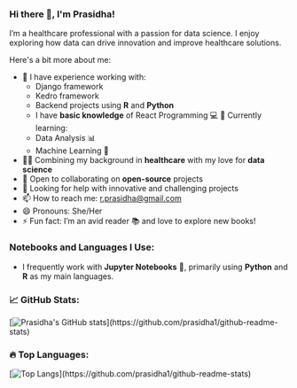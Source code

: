 ### Hi there 👋, I'm Prasidha!

I’m a healthcare professional with a passion for data science. I enjoy exploring how data can drive innovation and improve healthcare solutions. 

Here's a bit more about me:

- 🔭 I have experience working with:
  - Django framework
  - Kedro framework
  - Backend projects using **R** and **Python**
  -  I have **basic knowledge** of React Programming 💻
  🌱 Currently learning:
  - Data Analysis 📊
  - Machine Learning 🤖
- 👩‍⚕️ Combining my background in **healthcare** with my love for **data science**
- 👯 Open to collaborating on **open-source** projects
- 🤔 Looking for help with innovative and challenging projects
- 📫 How to reach me: r.prasidha@gmail.com
- 😄 Pronouns: She/Her
- ⚡ Fun fact: I’m an avid reader 📚 and love to explore new books!

### Notebooks and Languages I Use:

- I frequently work with **Jupyter Notebooks** 📝, primarily using **Python** and **R** as my main languages.

### 📈 GitHub Stats:
[![Prasidha's GitHub stats]([https://github-readme-stats.vercel.app/api?username=prasidha1](https://github-readme-stats.vercel.app/api?username=prasidha1&show_icons=true&theme=radical&count_private=true&include_all_commits=true))](https://github.com/prasidha1/github-readme-stats)


### 🔥 Top Languages:
[![Top Langs]([https://github-readme-stats.vercel.app/api/top-langs/?username=prasidha1](https://github-readme-stats.vercel.app/api/top-langs/?username=prasidha1&layout=compact&theme=radical&count_private=true))](https://github.com/prasidha1/github-readme-stats)
